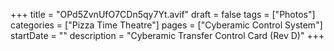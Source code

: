 +++
title = "OPd5ZvnUfO7CDn5qy7Yt.avif"
draft = false
tags = ["Photos"]
categories = ["Pizza Time Theatre"]
pages = ["Cyberamic Control System"]
startDate = ""
description = "Cyberamic Transfer Control Card (Rev D)"
+++
